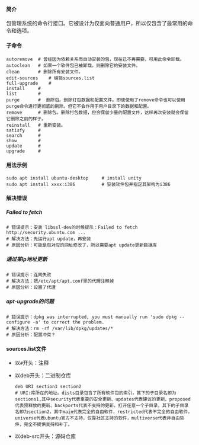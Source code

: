 #### 简介

包管理系统的命令行接口。它被设计为仅面向普通用户，所以仅包含了最常用的命令和选项。

#### 子命令

```
autoremove	# 曾经因为依赖关系而自动安装的包，现在已不再需要，可用此命令卸载。
autoclean	# 如果一个软件包已被卸载，则删除它的安装文件。
clean		# 删除所有安装文件。
edit-sources	# 编辑sources.list
full-upgrade	#
install		# 
list		#
purge		#  删除包。删除打包数据和配置文件。即使使用了remove命令也可以使用purge命令进行更彻底的删除。但它不会作用于用户目录下的数据和配置。
remove		# 删除包。删除打包数据，但会保留少量的配置文件，这样再次安装就会保留它删除之前的样子。
reinstall	# 重新安装。
satisfy		# 
search		# 
show		# 
update		# 
upgrade		# 
```



#### 用法示例

```
sudo apt install ubuntu-desktop		# install unity
sudo apt install xxxx:i386			# 安装软件包并指定其架构为i386
```

#### 解决错误

##### Failed to fetch

```
# 错误提示：安装 libssl-dev的时候提示：Failed to fetch http://security.ubuntu.com ...
# 解决方法：先运行apt update，再安装
# 原因分析：可能是包对应的网址修改了，所以需要apt update更新数据库
```

##### 通过某ip地址更新

```
# 错误提示：连网失败
# 解决方法：把/etc/apt/apt.conf里的代理注释掉
# 原因分析：设置了代理
```

##### apt-upgrade的问题

```
# 错误提示：dpkg was interrupted, you must manually run 'sudo dpkg --configure -a' to correct the problem.
# 解决方法：rm -rf /var/lib/dpkg/updates/*
# 原因分析：配置冲突？
```



#### sources.list文件

- 以`#`开头：注释

- 以deb开头：二进制仓库

  ```
  deb URI section1 section2
  # URI:库所在的地址。dists目录包含了所有软件包的索引，其下的子目录名即为sections1,其中security代表重要的安全更新、updates代表建议的更新、proposed代表预释放的更新、backports代表不支持的更新。打开任意一个子目录，其下的子目录名即为section2，其中main代表完全的自由软件，restricted代表不完全的自由软件，universe代表ubuntu官方不支持，仅靠社区支持的软件，multiverse代表非自由软件，完全不提供支持和补丁。
  ```

  

- 以deb-src开头：源码仓库

